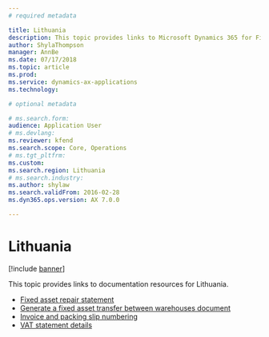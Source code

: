 ```yaml
---
# required metadata

title: Lithuania
description: This topic provides links to Microsoft Dynamics 365 for Finance and Operations documentation resources for Lithuania. 
author: ShylaThompson
manager: AnnBe
ms.date: 07/17/2018
ms.topic: article
ms.prod: 
ms.service: dynamics-ax-applications
ms.technology: 

# optional metadata

# ms.search.form: 
audience: Application User
# ms.devlang: 
ms.reviewer: kfend
ms.search.scope: Core, Operations
# ms.tgt_pltfrm: 
ms.custom: 
ms.search.region: Lithuania
# ms.search.industry: 
ms.author: shylaw
ms.search.validFrom: 2016-02-28
ms.dyn365.ops.version: AX 7.0.0

---
```


# Lithuania 

[!include [banner](../includes/banner.md)]

This topic provides links to documentation resources for Lithuania. 

- [Fixed asset repair statement](emea-ltu-fixed-asset-repair-statement.md)
- [Generate a fixed asset transfer between warehouses document](tasks/lt-00003-fixed-asset-transfer.md)
- [Invoice and packing slip numbering](emea-invoices-packing-slips-numbering.md)
- [VAT statement details](emea-ltu-vat-statement-details.md)
